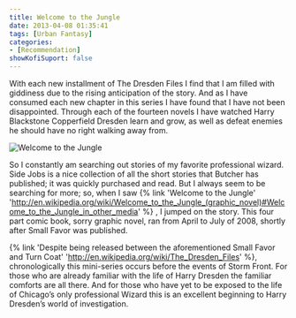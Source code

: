 ```yaml
---
title: Welcome to the Jungle
date: 2013-04-08 01:35:41
tags: [Urban Fantasy]
categories: 
- [Recommendation]
showKofiSuport: false
---
```

With each new installment of The Dresden Files I find that I am filled with giddiness due to the rising anticipation of the story.  And as I have consumed each new chapter in this series I have found that I have not been disappointed.  Through each of the fourteen novels I have watched Harry Blackstone Copperfield Dresden learn and grow, as well as defeat enemies he should have no right walking away from. <!-- more -->

<div class="embedded-image-left">

![Welcome to the Jungle](./welcome-jungle.jpg)

</div>

So I constantly am searching out stories of my favorite professional wizard.  Side Jobs is a nice collection of all the short stories that Butcher has published; it was quickly purchased and read.  But I always seem to be searching for more; so, when I saw {% link 'Welcome to the Jungle' 'http://en.wikipedia.org/wiki/Welcome_to_the_Jungle_(graphic_novel)#Welcome_to_the_Jungle_in_other_media' %} , I jumped on the story.  This four part comic book, sorry graphic novel, ran from April to July of 2008, shortly after Small Favor was published. 

{% link 'Despite being released between the aforementioned Small Favor and Turn Coat' 'http://en.wikipedia.org/wiki/The_Dresden_Files' %}, chronologically this mini-series occurs before the events of Storm Front.  For those who are already familiar with the life of Harry Dresden the familiar comforts are all there.  And for those who have yet to be exposed to the life of Chicago’s only professional Wizard this is an excellent beginning to Harry Dresden’s world of investigation.